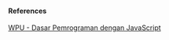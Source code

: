#### References

[WPU - Dasar Pemrograman dengan JavaScript](https://www.youtube.com/playlist?list=PLFIM0718LjIWXagluzROrA-iBY9eeUt4w)
